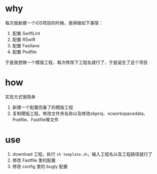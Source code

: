 # why
每次我新建一个iOS项目的时候，我得做如下事情：
1. 配置 SwiftLint
2. 配置 RSwift
3. 配置 Fastlane
4. 配置 Podfile
   
于是我想做一个模版工程，每次修改下工程名就行了，于是诞生了这个项目

# how
实现方式很简单
1. 新建一个配置完备了的模版工程
2. 复制模版工程，修改文件夹名称以及修改xbproj、xcworkspacedata、Podfile、Fastfile等文件

# use
1. download 工程，执行 `sh template.sh`，输入工程名以及工程路径就行了
2. 修改 Fastfile 里的配置
3. 修改 config 里的 bugly 配置